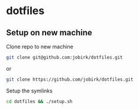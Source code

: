 # dotfiles

## Setup on new machine

Clone repo to new machine
```bash
git clone git@github.com:jobirk/dotfiles.git
```
or
```bash
git clone https://github.com/jobirk/dotfiles.git
```

Setup the symlinks
```bash
cd dotfiles && ./setup.sh
```
